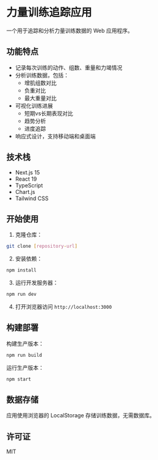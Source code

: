 # 力量训练追踪应用

一个用于追踪和分析力量训练数据的 Web 应用程序。

## 功能特点

- 记录每次训练的动作、组数、重量和力竭情况
- 分析训练数据，包括：
  - 增肌组数对比
  - 负重对比
  - 最大重量对比
- 可视化训练进展
  - 短期vs长期表现对比
  - 趋势分析
  - 进度追踪
- 响应式设计，支持移动端和桌面端

## 技术栈

- Next.js 15
- React 19
- TypeScript
- Chart.js
- Tailwind CSS

## 开始使用

1. 克隆仓库：
```bash
git clone [repository-url]
```

2. 安装依赖：
```bash
npm install
```

3. 运行开发服务器：
```bash
npm run dev
```

4. 打开浏览器访问 `http://localhost:3000`

## 构建部署

构建生产版本：
```bash
npm run build
```

运行生产版本：
```bash
npm start
```

## 数据存储

应用使用浏览器的 LocalStorage 存储训练数据，无需数据库。

## 许可证

MIT
